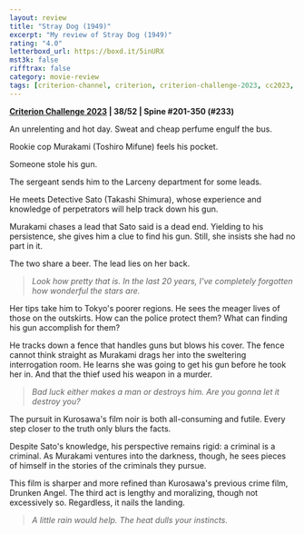 ```yaml
---
layout: review
title: "Stray Dog (1949)"
excerpt: "My review of Stray Dog (1949)"
rating: "4.0"
letterboxd_url: https://boxd.it/5inURX
mst3k: false
rifftrax: false
category: movie-review
tags: [criterion-channel, criterion, criterion-challenge-2023, cc2023, yakuza]
---
```


<b><a href="https://boxd.it/pXW6q/detail" target="_blank" rel="noopener">Criterion Challenge 2023</a> | 38/52 | Spine #201-350 (#233)</b>

An unrelenting and hot day. Sweat and cheap perfume engulf the bus.

Rookie cop Murakami (Toshiro Mifune) feels his pocket.

Someone stole his gun.

The sergeant sends him to the Larceny department for some leads.

He meets Detective Sato (Takashi Shimura), whose experience and knowledge of perpetrators will help track down his gun.

Murakami chases a lead that Sato said is a dead end. Yielding to his persistence, she gives him a clue to find his gun. Still, she insists she had no part in it.

The two share a beer. The lead lies on her back.

<blockquote><i>Look how pretty that is. In the last 20 years, I've completely forgotten how wonderful the stars are.</i></blockquote>

Her tips take him to Tokyo's poorer regions. He sees the meager lives of those on the outskirts. How can the police protect them? What can finding his gun accomplish for them?

He tracks down a fence that handles guns but blows his cover. The fence cannot think straight as Murakami drags her into the sweltering interrogation room. He learns she was going to get his gun before he took her in. And that the thief used his weapon in a murder.

<blockquote><i>Bad luck either makes a man or destroys him. Are you gonna let it destroy you?</i></blockquote>

The pursuit in Kurosawa's film noir is both all-consuming and futile. Every step closer to the truth only blurs the facts.

Despite Sato's knowledge, his perspective remains rigid: a criminal is a criminal. As Murakami ventures into the darkness, though, he sees pieces of himself in the stories of the criminals they pursue.

This film is sharper and more refined than Kurosawa's previous crime film, Drunken Angel. The third act is lengthy and moralizing, though not excessively so. Regardless, it nails the landing.

<blockquote><i>A little rain would help. The heat dulls your instincts.</i></blockquote>
